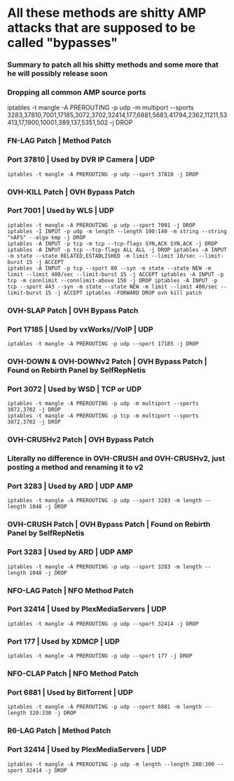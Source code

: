 # All these methods are shitty AMP attacks that are supposed to be called "bypasses"

### Summary to patch all his shitty methods and some more that he will possibly release soon
### Dropping all common AMP source ports
iptables -t mangle -A PREROUTING -p udp -m multiport --sports 3283,37810,7001,17185,3072,3702,32414,177,6881,5683,41794,2362,11211,53413,17,1900,10001,389,137,5351,502 -j DROP

### FN-LAG Patch | Method Patch
### Port 37810 | Used by DVR IP Camera | UDP
```
iptables -t mangle -A PREROUTING -p udp --sport 37810 -j DROP
 ```

### OVH-KILL Patch | OVH Bypass Patch
### Port 7001 | Used by WLS | UDP
```
iptables -t mangle -A PREROUTING -p udp --sport 7001 -j DROP
iptables -I INPUT -p udp -m length --length 100:140 -m string --string "nAFS" --algo kmp -j DROP
iptables -A INPUT -p tcp -m tcp --tcp-flags SYN,ACK SYN,ACK -j DROP  iptables -A INPUT -p tcp --tcp-flags ALL ALL -j DROP iptables -A INPUT -m state --state RELATED,ESTABLISHED -m limit --limit 10/sec --limit-burst 15 -j ACCEPT
iptables -A INPUT -p tcp --sport 80 --syn -m state --state NEW -m limit --limit 400/sec --limit-burst 15 -j ACCEPT iptables -A INPUT -p tcp -m connlimit --connlimit-above 150 -j DROP iptables -A INPUT -p tcp --sport 443 --syn -m state --state NEW -m limit --limit 400/sec --limit-burst 15 -j ACCEPT iptables -FORWARD DROP ovh kill patch
```

### OVH-SLAP Patch | OVH Bypass Patch
### Port 17185 | Used by vxWorks//VoIP | UDP
```
iptables -t mangle -A PREROUTING -p udp --sport 17185 -j DROP
 ```

### OVH-DOWN & OVH-DOWNv2 Patch | OVH Bypass Patch | Found on Rebirth Panel by SelfRepNetis
### Port 3072 | Used by WSD | TCP or UDP
```
iptables -t mangle -A PREROUTING -p udp -m multiport --sports 3072,3702 -j DROP
iptables -t mangle -A PREROUTING -p tcp -m multiport --sports 3072,3702 -j DROP
 ```

### OVH-CRUSHv2 Patch | OVH Bypass Patch
### Literally no difference in OVH-CRUSH and OVH-CRUSHv2, just posting a method and renaming it to v2
### Port 3283 | Used by ARD | UDP AMP
```
iptables -t mangle -A PREROUTING -p udp --sport 3283 -m length --length 1048 -j DROP
 ```

### OVH-CRUSH Patch | OVH Bypass Patch | Found on Rebirth Panel by SelfRepNetis
### Port 3283 | Used by ARD | UDP AMP
```
iptables -t mangle -A PREROUTING -p udp --sport 3283 -m length --length 1048 -j DROP
 ```

### NFO-LAG Patch | NFO Method Patch
### Port 32414 | Used by PlexMediaServers | UDP
```
iptables -t mangle -A PREROUTING -p udp --sport 32414 -j DROP
```

### Port 177 | Used by XDMCP | UDP
```
iptables -t mangle -A PREROUTING -p udp --sport 177 -j DROP
 ```

### NFO-CLAP Patch | NFO Method Patch
### Port 6881 | Used by BitTorrent | UDP
```
iptables -t mangle -A PREROUTING -p udp --sport 6881 -m length --length 320:330 -j DROP
 ```

### R6-LAG Patch | Method Patch
### Port 32414 | Used by PlexMediaServers | UDP
```
iptables -t mangle -A PREROUTING -p udp -m length --length 280:300 --sport 32414 -j DROP
```
